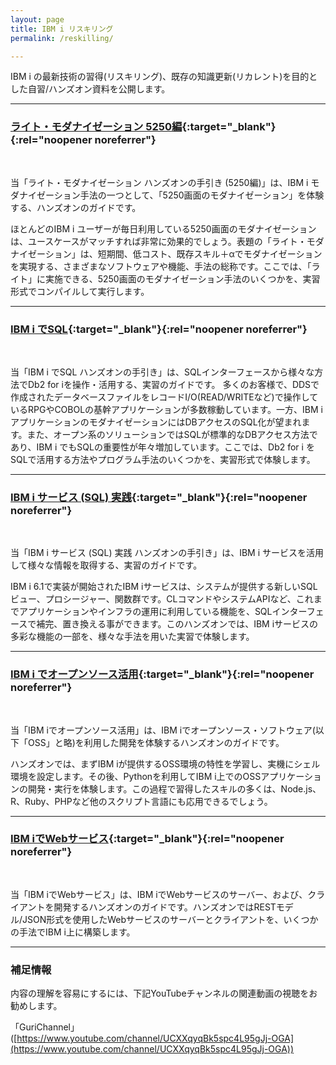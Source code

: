 ```yaml
---
layout: page
title: IBM i リスキリング
permalink: /reskilling/

---
```


IBM i の最新技術の習得(リスキリング)、既存の知識更新(リカレント)を目的とした自習/ハンズオン資料を公開します。

---

### [ライト・モダナイゼーション 5250編](https://guricat.github.io/Lite-modernization-for-5250/#/){:target="_blank"}{:rel="noopener noreferrer"}

<br>

当「ライト・モダナイゼーション ハンズオンの手引き (5250編)」は、IBM i モダナイゼーション手法の一つとして、「5250画面のモダナイゼーション」を体験する、ハンズオンのガイドです。

ほとんどのIBM i ユーザーが毎日利用している5250画面のモダナイゼーションは、ユースケースがマッチすれば非常に効果的でしょう。表題の「ライト・モダナイゼーション」は、短期間、低コスト、既存スキル＋αでモダナイゼーションを実現する、さまざまなソフトウェアや機能、手法の総称です。ここでは、「ライト」に実施できる、5250画面のモダナイゼーション手法のいくつかを、実習形式でコンパイルして実行します。

---

### [IBM i でSQL](https://guricat.github.io/SQL-on-IBM-i/#/){:target="_blank"}{:rel="noopener noreferrer"}

<br>

当「IBM i でSQL ハンズオンの手引き」は、SQLインターフェースから様々な方法でDb2 for iを操作・活用する、実習のガイドです。 多くのお客様で、DDSで作成されたデータベースファイルをレコードI/O(READ/WRITEなど)で操作しているRPGやCOBOLの基幹アプリケーションが多数稼動しています。一方、IBM i アプリケーションのモダナイゼーションにはDBアクセスのSQL化が望まれます。また、オープン系のソリューションではSQLが標準的なDBアクセス方法であり、IBM i でもSQLの重要性が年々増加しています。ここでは、Db2 for i をSQLで活用する方法やプログラム手法のいくつかを、実習形式で体験します。

---

### [IBM i サービス (SQL) 実践](https://guricat.github.io/Practical-use-of-IBM-i-Service--SQL-/#/){:target="_blank"}{:rel="noopener noreferrer"}

<br>

当「IBM i サービス (SQL) 実践 ハンズオンの手引き」は、IBM i サービスを活用して様々な情報を取得する、実習のガイドです。

IBM i 6.1で実装が開始されたIBM iサービスは、システムが提供する新しいSQLビュー、プロシージャー、関数群です。CLコマンドやシステムAPIなど、これまでアプリケーションやインフラの運用に利用している機能を、SQLインターフェースで補完、置き換える事ができます。このハンズオンでは、IBM iサービスの多彩な機能の一部を、様々な手法を用いた実習で体験します。

---

### [IBM i でオープンソース活用](https://guricat.github.io/Leveraging-Open-Source-on-IBM-i/#/){:target="_blank"}{:rel="noopener noreferrer"}

<br>

当「IBM iでオープンソース活用」は、IBM iでオープンソース・ソフトウェア(以下「OSS」と略)を利用した開発を体験するハンズオンのガイドです。

ハンズオンでは、まずIBM iが提供するOSS環境の特性を学習し、実機にシェル環境を設定します。その後、Pythonを利用してIBM i上でのOSSアプリケーションの開発・実行を体験します。この過程で習得したスキルの多くは、Node.js、R、Ruby、PHPなど他のスクリプト言語にも応用できるでしょう。

---

### [IBM iでWebサービス](https://guricat.github.io/Web-Service-on-IBM-i/#/){:target="_blank"}{:rel="noopener noreferrer"}

<br>

当「IBM iでWebサービス」は、IBM iでWebサービスのサーバー、および、クライアントを開発するハンズオンのガイドです。ハンズオンではRESTモデル/JSON形式を使用したWebサービスのサーバーとクライアントを、いくつかの手法でIBM i上に構築します。

---

### 補足情報

内容の理解を容易にするには、下記YouTubeチャンネルの関連動画の視聴をお勧めします。

「GuriChannel」 ([https://www.youtube.com/channel/UCXXqyqBk5spc4L95gJj-OGA](https://www.youtube.com/channel/UCXXqyqBk5spc4L95gJj-OGA))
